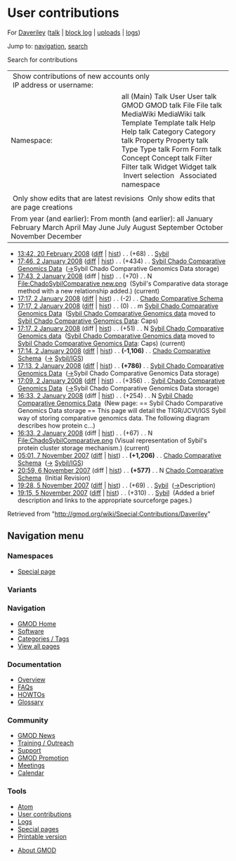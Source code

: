 <div id="mw-page-base" class="noprint">

</div>

<div id="mw-head-base" class="noprint">

</div>

<div id="content" class="mw-body" role="main">

<span id="top"></span>

<div id="mw-js-message" style="display:none;">

</div>



# <span dir="auto">User contributions</span>

<div id="bodyContent">

<div id="contentSub">

For <a
href="/mediawiki/index.php?title=User:Daveriley&amp;action=edit&amp;redlink=1"
class="new" title="User:Daveriley (page does not exist)">Daveriley</a>
(<a
href="/mediawiki/index.php?title=User_talk:Daveriley&amp;action=edit&amp;redlink=1"
class="new" title="User talk:Daveriley (page does not exist)">talk</a>
\| [block
log](/mediawiki/index.php?title=Special:Log/block&page=User%3ADaveriley "Special:Log/block")
\|
[uploads](/wiki/Special:ListFiles/Daveriley "Special:ListFiles/Daveriley")
\| [logs](/wiki/Special:Log/Daveriley "Special:Log/Daveriley"))

</div>

<div id="jump-to-nav" class="mw-jump">

Jump to: [navigation](#mw-navigation), [search](#p-search)

</div>

<div id="mw-content-text">

Search for contributions

<table class="mw-contributions-table">
<colgroup>
<col style="width: 50%" />
<col style="width: 50%" />
</colgroup>
<tbody>
<tr class="odd">
<td colspan="2"> Show contributions of new accounts only<br />
 IP address or username:</td>
</tr>
<tr class="even">
<td class="mw-label">Namespace:</td>
<td>all (Main) Talk User User talk GMOD GMOD talk File File talk
MediaWiki MediaWiki talk Template Template talk Help Help talk Category
Category talk Property Property talk Type Type talk Form Form talk
Concept Concept talk Filter Filter talk Widget Widget talk  
 Invert selection 
 Associated namespace </td>
</tr>
<tr class="odd">
<td colspan="2"></td>
</tr>
<tr class="even">
<td colspan="2"> Only show edits that are latest revisions
 Only show edits that are page creations</td>
</tr>
<tr class="odd">
<td colspan="2">From year (and earlier): From month (and earlier): all
January February March April May June July August September October
November December</td>
</tr>
</tbody>
</table>

- <a href="/mediawiki/index.php?title=Sybil&amp;oldid=4797"
  class="mw-changeslist-date" title="Sybil">13:42, 20 February 2008</a>
  ([diff](/mediawiki/index.php?title=Sybil&diff=prev&oldid=4797 "Sybil")
  \| [hist](/mediawiki/index.php?title=Sybil&action=history "Sybil"))
  <span class="mw-changeslist-separator">. .</span>
  <span class="mw-plusminus-pos" dir="ltr"
  title="839 bytes after change">(+68)</span>‎
  <span class="mw-changeslist-separator">. .</span>
  <a href="/wiki/Sybil" class="mw-contributions-title"
  title="Sybil">Sybil</a> ‎
- <a
  href="/mediawiki/index.php?title=Sybil_Chado_Comparative_Genomics_Data&amp;oldid=3796"
  class="mw-changeslist-date"
  title="Sybil Chado Comparative Genomics Data">17:46, 2 January 2008</a>
  ([diff](/mediawiki/index.php?title=Sybil_Chado_Comparative_Genomics_Data&diff=prev&oldid=3796 "Sybil Chado Comparative Genomics Data")
  \|
  [hist](/mediawiki/index.php?title=Sybil_Chado_Comparative_Genomics_Data&action=history "Sybil Chado Comparative Genomics Data"))
  <span class="mw-changeslist-separator">. .</span>
  <span class="mw-plusminus-pos" dir="ltr"
  title="1,830 bytes after change">(+434)</span>‎
  <span class="mw-changeslist-separator">. .</span>
  <a href="/wiki/Sybil_Chado_Comparative_Genomics_Data"
  class="mw-contributions-title"
  title="Sybil Chado Comparative Genomics Data">Sybil Chado Comparative
  Genomics Data</a> ‎
  <span class="comment">([→](/wiki/Sybil_Chado_Comparative_Genomics_Data#Sybil_Chado_Comparative_Genomics_Data_storage "Sybil Chado Comparative Genomics Data")‎<span dir="auto"><span class="autocomment">Sybil
  Chado Comparative Genomics Data storage</span></span>)</span>
- <a
  href="/mediawiki/index.php?title=File:ChadoSybilComparative_new.png&amp;oldid=3795"
  class="mw-changeslist-date"
  title="File:ChadoSybilComparative new.png">17:43, 2 January 2008</a>
  (diff \|
  [hist](/mediawiki/index.php?title=File:ChadoSybilComparative_new.png&action=history "File:ChadoSybilComparative new.png"))
  <span class="mw-changeslist-separator">. .</span>
  <span class="mw-plusminus-pos" dir="ltr"
  title="70 bytes after change">(+70)</span>‎
  <span class="mw-changeslist-separator">. .</span> N
  <a href="/wiki/File:ChadoSybilComparative_new.png"
  class="mw-contributions-title"
  title="File:ChadoSybilComparative new.png">File:ChadoSybilComparative
  new.png</a> ‎ <span class="comment">(Sybil's Comparative data storage
  method with a new relationship added.)</span>
  <span class="mw-uctop">(current)</span>
- <a
  href="/mediawiki/index.php?title=Chado_Comparative_Schema&amp;oldid=3794"
  class="mw-changeslist-date" title="Chado Comparative Schema">17:17, 2
  January 2008</a>
  ([diff](/mediawiki/index.php?title=Chado_Comparative_Schema&diff=prev&oldid=3794 "Chado Comparative Schema")
  \|
  [hist](/mediawiki/index.php?title=Chado_Comparative_Schema&action=history "Chado Comparative Schema"))
  <span class="mw-changeslist-separator">. .</span>
  <span class="mw-plusminus-neg" dir="ltr"
  title="1,180 bytes after change">(-2)</span>‎
  <span class="mw-changeslist-separator">. .</span>
  <a href="/wiki/Chado_Comparative_Schema" class="mw-contributions-title"
  title="Chado Comparative Schema">Chado Comparative Schema</a> ‎
- <a
  href="/mediawiki/index.php?title=Sybil_Chado_Comparative_Genomics_Data&amp;oldid=3792"
  class="mw-changeslist-date"
  title="Sybil Chado Comparative Genomics Data">17:17, 2 January 2008</a>
  ([diff](/mediawiki/index.php?title=Sybil_Chado_Comparative_Genomics_Data&diff=prev&oldid=3792 "Sybil Chado Comparative Genomics Data")
  \|
  [hist](/mediawiki/index.php?title=Sybil_Chado_Comparative_Genomics_Data&action=history "Sybil Chado Comparative Genomics Data"))
  <span class="mw-changeslist-separator">. .</span>
  <span class="mw-plusminus-null" dir="ltr"
  title="1,396 bytes after change">(0)</span>‎
  <span class="mw-changeslist-separator">. .</span> m
  <a href="/wiki/Sybil_Chado_Comparative_Genomics_Data"
  class="mw-contributions-title"
  title="Sybil Chado Comparative Genomics Data">Sybil Chado Comparative
  Genomics Data</a> ‎
  <span class="comment">(<a href="/wiki/Sybil_Chado_Comparative_Genomics_data"
  class="mw-redirect" title="Sybil Chado Comparative Genomics data">Sybil
  Chado Comparative Genomics data</a> moved to [Sybil Chado Comparative
  Genomics
  Data](/wiki/Sybil_Chado_Comparative_Genomics_Data "Sybil Chado Comparative Genomics Data"):
  Caps)</span>
- <a
  href="/mediawiki/index.php?title=Sybil_Chado_Comparative_Genomics_data&amp;oldid=3793"
  class="mw-changeslist-date"
  title="Sybil Chado Comparative Genomics data">17:17, 2 January 2008</a>
  (diff \|
  [hist](/mediawiki/index.php?title=Sybil_Chado_Comparative_Genomics_data&action=history "Sybil Chado Comparative Genomics data"))
  <span class="mw-changeslist-separator">. .</span>
  <span class="mw-plusminus-pos" dir="ltr"
  title="51 bytes after change">(+51)</span>‎
  <span class="mw-changeslist-separator">. .</span> N <a
  href="/mediawiki/index.php?title=Sybil_Chado_Comparative_Genomics_data&amp;redirect=no"
  class="mw-redirect mw-contributions-title"
  title="Sybil Chado Comparative Genomics data">Sybil Chado Comparative
  Genomics data</a> ‎
  <span class="comment">(<a href="/wiki/Sybil_Chado_Comparative_Genomics_data"
  class="mw-redirect" title="Sybil Chado Comparative Genomics data">Sybil
  Chado Comparative Genomics data</a> moved to [Sybil Chado Comparative
  Genomics
  Data](/wiki/Sybil_Chado_Comparative_Genomics_Data "Sybil Chado Comparative Genomics Data"):
  Caps)</span> <span class="mw-uctop">(current)</span>
- <a
  href="/mediawiki/index.php?title=Chado_Comparative_Schema&amp;oldid=3791"
  class="mw-changeslist-date" title="Chado Comparative Schema">17:14, 2
  January 2008</a>
  ([diff](/mediawiki/index.php?title=Chado_Comparative_Schema&diff=prev&oldid=3791 "Chado Comparative Schema")
  \|
  [hist](/mediawiki/index.php?title=Chado_Comparative_Schema&action=history "Chado Comparative Schema"))
  <span class="mw-changeslist-separator">. .</span> **(-1,106)**‎
  <span class="mw-changeslist-separator">. .</span>
  <a href="/wiki/Chado_Comparative_Schema" class="mw-contributions-title"
  title="Chado Comparative Schema">Chado Comparative Schema</a> ‎
  <span class="comment">([→](/wiki/Chado_Comparative_Schema#sybil_.7C_Sybil.2FIGS "Chado Comparative Schema")‎<span dir="auto"><span class="autocomment">
  [Sybil/IGS](/wiki/Sybil "Sybil")</span></span>)</span>
- <a
  href="/mediawiki/index.php?title=Sybil_Chado_Comparative_Genomics_Data&amp;oldid=3790"
  class="mw-changeslist-date"
  title="Sybil Chado Comparative Genomics Data">17:13, 2 January 2008</a>
  ([diff](/mediawiki/index.php?title=Sybil_Chado_Comparative_Genomics_Data&diff=prev&oldid=3790 "Sybil Chado Comparative Genomics Data")
  \|
  [hist](/mediawiki/index.php?title=Sybil_Chado_Comparative_Genomics_Data&action=history "Sybil Chado Comparative Genomics Data"))
  <span class="mw-changeslist-separator">. .</span> **(+786)**‎
  <span class="mw-changeslist-separator">. .</span>
  <a href="/wiki/Sybil_Chado_Comparative_Genomics_Data"
  class="mw-contributions-title"
  title="Sybil Chado Comparative Genomics Data">Sybil Chado Comparative
  Genomics Data</a> ‎
  <span class="comment">([→](/wiki/Sybil_Chado_Comparative_Genomics_Data#Sybil_Chado_Comparative_Genomics_Data_storage "Sybil Chado Comparative Genomics Data")‎<span dir="auto"><span class="autocomment">Sybil
  Chado Comparative Genomics Data storage</span></span>)</span>
- <a
  href="/mediawiki/index.php?title=Sybil_Chado_Comparative_Genomics_Data&amp;oldid=3789"
  class="mw-changeslist-date"
  title="Sybil Chado Comparative Genomics Data">17:09, 2 January 2008</a>
  ([diff](/mediawiki/index.php?title=Sybil_Chado_Comparative_Genomics_Data&diff=prev&oldid=3789 "Sybil Chado Comparative Genomics Data")
  \|
  [hist](/mediawiki/index.php?title=Sybil_Chado_Comparative_Genomics_Data&action=history "Sybil Chado Comparative Genomics Data"))
  <span class="mw-changeslist-separator">. .</span>
  <span class="mw-plusminus-pos" dir="ltr"
  title="610 bytes after change">(+356)</span>‎
  <span class="mw-changeslist-separator">. .</span>
  <a href="/wiki/Sybil_Chado_Comparative_Genomics_Data"
  class="mw-contributions-title"
  title="Sybil Chado Comparative Genomics Data">Sybil Chado Comparative
  Genomics Data</a> ‎
  <span class="comment">([→](/wiki/Sybil_Chado_Comparative_Genomics_Data#Sybil_Chado_Comparative_Genomics_Data_storage "Sybil Chado Comparative Genomics Data")‎<span dir="auto"><span class="autocomment">Sybil
  Chado Comparative Genomics Data storage</span></span>)</span>
- <a
  href="/mediawiki/index.php?title=Sybil_Chado_Comparative_Genomics_Data&amp;oldid=3777"
  class="mw-changeslist-date"
  title="Sybil Chado Comparative Genomics Data">16:33, 2 January 2008</a>
  (diff \|
  [hist](/mediawiki/index.php?title=Sybil_Chado_Comparative_Genomics_Data&action=history "Sybil Chado Comparative Genomics Data"))
  <span class="mw-changeslist-separator">. .</span>
  <span class="mw-plusminus-pos" dir="ltr"
  title="254 bytes after change">(+254)</span>‎
  <span class="mw-changeslist-separator">. .</span> N
  <a href="/wiki/Sybil_Chado_Comparative_Genomics_Data"
  class="mw-contributions-title"
  title="Sybil Chado Comparative Genomics Data">Sybil Chado Comparative
  Genomics Data</a> ‎ <span class="comment">(New page: == Sybil Chado
  Comparative Genomics Data storage == This page will detail the
  TIGR/JCVI/IGS Sybil way of storing comparative genomics data. The
  following diagram describes how protein c...)</span>
- <a
  href="/mediawiki/index.php?title=File:ChadoSybilComparative.png&amp;oldid=3776"
  class="mw-changeslist-date"
  title="File:ChadoSybilComparative.png">16:33, 2 January 2008</a> (diff
  \|
  [hist](/mediawiki/index.php?title=File:ChadoSybilComparative.png&action=history "File:ChadoSybilComparative.png"))
  <span class="mw-changeslist-separator">. .</span>
  <span class="mw-plusminus-pos" dir="ltr"
  title="67 bytes after change">(+67)</span>‎
  <span class="mw-changeslist-separator">. .</span> N
  <a href="/wiki/File:ChadoSybilComparative.png"
  class="mw-contributions-title"
  title="File:ChadoSybilComparative.png">File:ChadoSybilComparative.png</a>
  ‎ <span class="comment">(Visual representation of Sybil's protein
  cluster storage mechanism.)</span>
  <span class="mw-uctop">(current)</span>
- <a
  href="/mediawiki/index.php?title=Chado_Comparative_Schema&amp;oldid=3355"
  class="mw-changeslist-date" title="Chado Comparative Schema">05:01, 7
  November 2007</a>
  ([diff](/mediawiki/index.php?title=Chado_Comparative_Schema&diff=prev&oldid=3355 "Chado Comparative Schema")
  \|
  [hist](/mediawiki/index.php?title=Chado_Comparative_Schema&action=history "Chado Comparative Schema"))
  <span class="mw-changeslist-separator">. .</span> **(+1,206)**‎
  <span class="mw-changeslist-separator">. .</span>
  <a href="/wiki/Chado_Comparative_Schema" class="mw-contributions-title"
  title="Chado Comparative Schema">Chado Comparative Schema</a> ‎
  <span class="comment">([→](/wiki/Chado_Comparative_Schema#sybil_.7C_Sybil.2FIGS "Chado Comparative Schema")‎<span dir="auto"><span class="autocomment">
  [Sybil/IGS](/wiki/Sybil "Sybil")</span></span>)</span>
- <a
  href="/mediawiki/index.php?title=Chado_Comparative_Schema&amp;oldid=3344"
  class="mw-changeslist-date" title="Chado Comparative Schema">20:59, 6
  November 2007</a> (diff \|
  [hist](/mediawiki/index.php?title=Chado_Comparative_Schema&action=history "Chado Comparative Schema"))
  <span class="mw-changeslist-separator">. .</span> **(+577)**‎
  <span class="mw-changeslist-separator">. .</span> N
  <a href="/wiki/Chado_Comparative_Schema" class="mw-contributions-title"
  title="Chado Comparative Schema">Chado Comparative Schema</a> ‎
  <span class="comment">(Initial Revision)</span>
- <a href="/mediawiki/index.php?title=Sybil&amp;oldid=3294"
  class="mw-changeslist-date" title="Sybil">19:28, 5 November 2007</a>
  ([diff](/mediawiki/index.php?title=Sybil&diff=prev&oldid=3294 "Sybil")
  \| [hist](/mediawiki/index.php?title=Sybil&action=history "Sybil"))
  <span class="mw-changeslist-separator">. .</span>
  <span class="mw-plusminus-pos" dir="ltr"
  title="696 bytes after change">(+69)</span>‎
  <span class="mw-changeslist-separator">. .</span>
  <a href="/wiki/Sybil" class="mw-contributions-title"
  title="Sybil">Sybil</a> ‎
  <span class="comment">([→](/wiki/Sybil#Description "Sybil")‎<span dir="auto"><span class="autocomment">Description</span></span>)</span>
- <a href="/mediawiki/index.php?title=Sybil&amp;oldid=3293"
  class="mw-changeslist-date" title="Sybil">19:15, 5 November 2007</a>
  ([diff](/mediawiki/index.php?title=Sybil&diff=prev&oldid=3293 "Sybil")
  \| [hist](/mediawiki/index.php?title=Sybil&action=history "Sybil"))
  <span class="mw-changeslist-separator">. .</span>
  <span class="mw-plusminus-pos" dir="ltr"
  title="627 bytes after change">(+310)</span>‎
  <span class="mw-changeslist-separator">. .</span>
  <a href="/wiki/Sybil" class="mw-contributions-title"
  title="Sybil">Sybil</a> ‎ <span class="comment">(Added a brief
  description and links to the appropriate sourceforge pages.)</span>

</div>

<div class="printfooter">

Retrieved from "<http://gmod.org/wiki/Special:Contributions/Daveriley>"

</div>

<div id="catlinks" class="catlinks catlinks-allhidden">

</div>

<div class="visualClear">

</div>

</div>

</div>

<div id="mw-navigation">

## Navigation menu

<div id="mw-head">



<div id="left-navigation">

<div id="p-namespaces" class="vectorTabs" role="navigation"
aria-labelledby="p-namespaces-label">

### Namespaces

- <span id="ca-nstab-special">[Special
  page](/wiki/Special:Contributions/Daveriley "This is a special page, you cannot edit the page itself")</span>

</div>

<div id="p-variants" class="vectorMenu emptyPortlet" role="navigation"
aria-labelledby="p-variants-label">

### 

### Variants[](#)

<div class="menu">

</div>

</div>

</div>





</div>



</div>

</div>

</div>

<div id="mw-panel">

<div id="p-logo" role="banner">

<a href="/wiki/Main_Page"
style="background-image: url(http://gmod.org/images/GMOD-cogs.png);"
title="Visit the main page"></a>

</div>

<div id="p-Navigation" class="portal" role="navigation"
aria-labelledby="p-Navigation-label">

### Navigation

<div class="body">

- <span id="n-GMOD-Home">[GMOD Home](/wiki/Main_Page)</span>
- <span id="n-Software">[Software](/wiki/GMOD_Components)</span>
- <span id="n-Categories-.2F-Tags">[Categories /
  Tags](/wiki/Categories)</span>
- <span id="n-View-all-pages">[View all
  pages](/wiki/Special:AllPages)</span>

</div>

</div>

<div id="p-Documentation" class="portal" role="navigation"
aria-labelledby="p-Documentation-label">

### Documentation

<div class="body">

- <span id="n-Overview">[Overview](/wiki/Overview)</span>
- <span id="n-FAQs">[FAQs](/wiki/Category:FAQ)</span>
- <span id="n-HOWTOs">[HOWTOs](/wiki/Category:HOWTO)</span>
- <span id="n-Glossary">[Glossary](/wiki/Glossary)</span>

</div>

</div>

<div id="p-Community" class="portal" role="navigation"
aria-labelledby="p-Community-label">

### Community

<div class="body">

- <span id="n-GMOD-News">[GMOD News](/wiki/GMOD_News)</span>
- <span id="n-Training-.2F-Outreach">[Training /
  Outreach](/wiki/Training_and_Outreach)</span>
- <span id="n-Support">[Support](/wiki/Support)</span>
- <span id="n-GMOD-Promotion">[GMOD
  Promotion](/wiki/GMOD_Promotion)</span>
- <span id="n-Meetings">[Meetings](/wiki/Meetings)</span>
- <span id="n-Calendar">[Calendar](/wiki/Calendar)</span>

</div>

</div>

<div id="p-tb" class="portal" role="navigation"
aria-labelledby="p-tb-label">

### Tools

<div class="body">

- <span id="feedlinks"><a
  href="http://gmod.org/mediawiki/index.php?title=Special:Contributions/Daveriley&amp;feed=atom"
  id="feed-atom" class="feedlink" rel="alternate"
  type="application/atom+xml" title="Atom feed for this page">Atom</a></span>
- <span id="t-contributions">[User
  contributions](/wiki/Special:Contributions/Daveriley "A list of contributions of this user")</span>
- <span id="t-log">[Logs](/wiki/Special:Log/Daveriley)</span>
- <span id="t-specialpages"><a href="/wiki/Special:SpecialPages" accesskey="q"
  title="A list of all special pages [q]">Special pages</a></span>
- <span id="t-print"><a
  href="/mediawiki/index.php?title=Special:Contributions/Daveriley&amp;printable=yes"
  rel="alternate" accesskey="p"
  title="Printable version of this page [p]">Printable version</a></span>

</div>

</div>

</div>

</div>

<div id="footer" role="contentinfo">

- <span id="footer-places-about">[About
  GMOD](/wiki/GMOD:About "GMOD:About")</span>

<!-- -->






</div>
